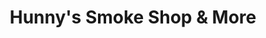 ---
title: "Hunny's Smoke Shop & More"
url: /champaign/hunnys-smoke-shop-und-more/
shop: Allgemein
---